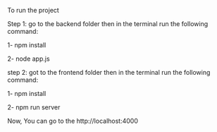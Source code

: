To run the project 

Step 1:
go to the backend folder then in the terminal run the following command:

1- npm install

2- node app.js


step 2:
got to the frontend folder then in the terminal run the following command:

1- npm install

2- npm run server



Now, You can go to the http://localhost:4000
